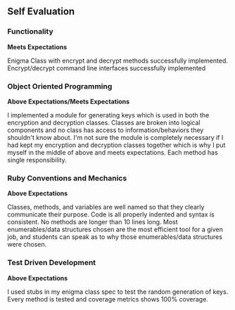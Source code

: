 ## Self Evaluation

### Functionality
**Meets Expectations**


Enigma Class with encrypt and decrypt methods successfully implemented. Encrypt/decrypt command line interfaces successfully implemented

### Object Oriented Programming
**Above Expectations/Meets Expectations**


I implemented a module for generating keys which is used in both the encryption and decryption classes. Classes are broken into logical components and no class has access to information/behaviors they shouldn't know about. I'm not sure the module is completely necessary if I had kept my encryption and decryption classes together which is why I put myself in the middle of above and meets expectations. Each method has single responsibility.

### Ruby Conventions and Mechanics
**Above Expectations**


Classes, methods, and variables are well named so that they clearly communicate their purpose. Code is all properly indented and syntax is consistent. No methods are longer than 10 lines long. Most enumerables/data structures chosen are the most efficient tool for a given job, and students can speak as to why those enumerables/data structures were chosen.

### Test Driven Development
**Above Expectations**


I used stubs in my enigma class spec to test the random generation of keys. Every method is tested and coverage metrics shows 100% coverage.
